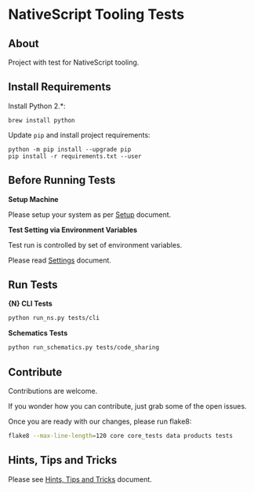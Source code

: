 # NativeScript Tooling Tests

## About

Project with test for NativeScript tooling.

## Install Requirements

Install Python 2.*:
```
brew install python
```

Update `pip` and install project requirements:
```
python -m pip install --upgrade pip
pip install -r requirements.txt --user
```

## Before Running Tests

**Setup Machine**
 
Please setup your system as per [Setup](SETUP.md) document. 

**Test Setting via Environment Variables**

Test run is controlled by set of environment variables.

Please read [Settings](SETTINGS.md) document. 

## Run Tests

**{N} CLI Tests**

```bash
python run_ns.py tests/cli
```

**Schematics Tests**

```bash
python run_schematics.py tests/code_sharing
```

## Contribute

Contributions are welcome.

If you wonder how you can contribute, just grab some of the open issues.

Once you are ready with our changes, please run flake8:
```bash
flake8 --max-line-length=120 core core_tests data products tests
```

## Hints, Tips and Tricks

Please see [Hints, Tips and Tricks](HINTS.md) document.
